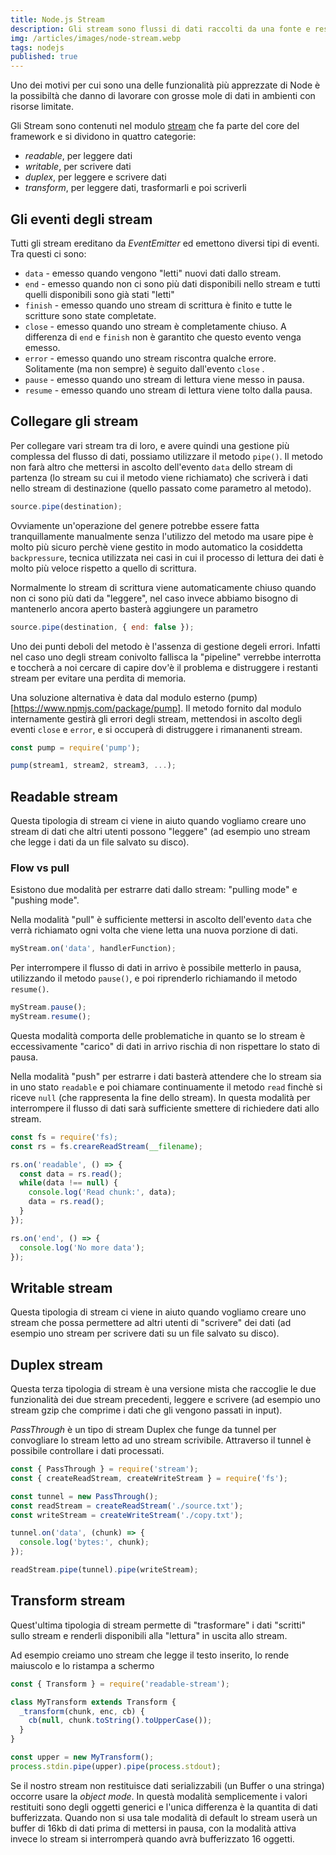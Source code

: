 ```yaml
---
title: Node.js Stream
description: Gli stream sono flussi di dati raccolti da una fonte e rese disponibili in un'altra posizione in sequenza.
img: /articles/images/node-stream.webp
tags: nodejs
published: true
---
```


Uno dei motivi per cui sono una delle funzionalità più apprezzate di Node è la possibiltà che danno di lavorare con grosse mole di dati in ambienti con risorse limitate.

Gli Stream sono contenuti nel modulo [stream](https://nodejs.org/api/stream.html) che fa parte del core del framework e si dividono in quattro categorie:

- _readable_, per leggere dati
- _writable_, per scrivere dati
- _duplex_, per leggere e scrivere dati
- _transform_, per leggere dati, trasformarli e poi scriverli

## Gli eventi degli stream

Tutti gli stream ereditano da _EventEmitter_ ed emettono diversi tipi di eventi. Tra questi ci sono:

- `data` - emesso quando vengono "letti" nuovi dati dallo stream.
- `end` - emesso quando non ci sono più dati disponibili nello stream e tutti quelli disponibili sono già stati "letti"
- `finish` - emesso quando uno stream di scrittura è finito e tutte le scritture sono state completate.
- `close` - emesso quando uno stream è completamente chiuso. A differenza di `end` e `finish` non è garantito che questo evento venga emesso.
- `error` - emesso quando uno stream riscontra qualche errore. Solitamente (ma non sempre) è seguito dall'evento `close` .
- `pause` - emesso quando uno stream di lettura viene messo in pausa.
- `resume` - emesso quando uno stream di lettura viene tolto dalla pausa.

## Collegare gli stream

Per collegare vari stream tra di loro, e avere quindi una gestione più complessa del flusso di dati, possiamo utilizzare il metodo `pipe()`. Il metodo non farà altro che mettersi in ascolto dell'evento `data` dello stream di partenza (lo stream su cui il metodo viene richiamato) che scriverà i dati nello stream di destinazione (quello passato come parametro al metodo).

```javascript
source.pipe(destination);
```

Ovviamente un'operazione del genere potrebbe essere fatta tranquillamente manualmente senza l'utilizzo del metodo ma usare pipe è molto più sicuro perchè viene gestito in modo automatico la cosiddetta `backpressure`, tecnica utilizzata nei casi in cui il processo di lettura dei dati è molto più veloce rispetto a quello di scrittura.

Normalmente lo stream di scrittura viene automaticamente chiuso quando non ci sono più dati da "leggere", nel caso invece abbiamo bisogno di mantenerlo ancora aperto basterà aggiungere un parametro

```javascript
source.pipe(destination, { end: false });
```

Uno dei punti deboli del metodo è l'assenza di gestione degeli errori. Infatti nel caso uno degli stream conivolto fallisca la "pipeline" verrebbe interrotta e toccherà a noi cercare di capire dov'è il problema e distruggere i restanti stream per evitare una perdita di memoria.

Una soluzione alternativa è data dal modulo esterno (pump)[https://www.npmjs.com/package/pump]. Il metodo fornito dal modulo internamente gestirà gli errori degli stream, mettendosi in ascolto degli eventi `close` e `error`, e si occuperà di distruggere i rimananenti stream.

```javascript
const pump = require('pump');

pump(stream1, stream2, stream3, ...);
```

## Readable stream

Questa tipologia di stream ci viene in aiuto quando vogliamo creare uno stream di dati che altri utenti possono "leggere" (ad esempio uno stream che legge i dati da un file salvato su disco).

### Flow vs pull

Esistono due modalità per estrarre dati dallo stream: "pulling mode" e "pushing mode".

Nella modalità "pull" è sufficiente mettersi in ascolto dell'evento `data` che verrà richiamato ogni volta che viene letta una nuova porzione di dati.

```javascript
myStream.on('data', handlerFunction);
```

Per interrompere il flusso di dati in arrivo è possibile metterlo in pausa, utilizzando il metodo `pause()`, e poi riprenderlo richiamando il metodo `resume()`.

```javascript
myStream.pause();
myStream.resume();
```

Questa modalità comporta delle problematiche in quanto se lo stream è eccessivamente "carico" di dati in arrivo rischia di non rispettare lo stato di pausa.

Nella modalità "push" per estrarre i dati basterà attendere che lo stream sia in uno stato `readable` e poi chiamare continuamente il metodo `read` finchè si riceve `null` (che rappresenta la fine dello stream). In questa modalità per interrompere il flusso di dati sarà sufficiente smettere di richiedere dati allo stream.

```javascript
const fs = require('fs);
const rs = fs.creareReadStream(__filename);

rs.on('readable', () => {
  const data = rs.read();
  while(data !== null) {
    console.log('Read chunk:', data);
    data = rs.read();
  }
});

rs.on('end', () => {
  console.log('No more data');
});
```

## Writable stream

Questa tipologia di stream ci viene in aiuto quando vogliamo creare uno stream che possa permettere ad altri utenti di "scrivere" dei dati (ad esempio uno stream per scrivere dati su un file salvato su disco).

## Duplex stream

Questa terza tipologia di stream è una versione mista che raccoglie le due funzionalità dei due stream precedenti, leggere e scrivere (ad esempio uno stream gzip che comprime i dati che gli vengono passati in input).

_PassThrough_ è un tipo di stream Duplex che funge da tunnel per convogliare lo stream letto ad uno stream scrivibile. Attraverso il tunnel è possibile controllare i dati processati.

```javascript
const { PassThrough } = require('stream');
const { createReadStream, createWriteStream } = require('fs');

const tunnel = new PassThrough();
const readStream = createReadStream('./source.txt');
const writeStream = createWriteStream('./copy.txt');

tunnel.on('data', (chunk) => {
  console.log('bytes:', chunk);
});

readStream.pipe(tunnel).pipe(writeStream);
```

## Transform stream

Quest'ultima tipologia di stream permette di "trasformare" i dati "scritti" sullo stream e renderli disponibili alla "lettura" in uscita allo stream.

Ad esempio creiamo uno stream che legge il testo inserito, lo rende maiuscolo e lo ristampa a schermo

```javascript
const { Transform } = require('readable-stream');

class MyTransform extends Transform {
  _transform(chunk, enc, cb) {
    cb(null, chunk.toString().toUpperCase());
  }
}

const upper = new MyTransform();
process.stdin.pipe(upper).pipe(process.stdout);
```

Se il nostro stream non restituisce dati serializzabili (un Buffer o una stringa) occorre usare la _object mode_. In questà modalità semplicemente i valori restituiti sono degli oggetti generici e l'unica differenza è la quantita di dati bufferizzata. Quando non si usa tale modalità di default lo stream userà un buffer di 16kb di dati prima di mettersi in pausa, con la modalità attiva invece lo stream si interromperà quando avrà bufferizzato 16 oggetti.
